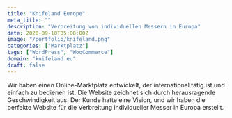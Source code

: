 ```yaml
---
title: "Knifeland Europe"
meta_title: ""
description: "Verbreitung von individuellen Messern in Europa"
date: 2020-09-10T05:00:00Z
image: "/portfolio/knifeland.png"
categories: ["Marktplatz"]
tags: ["WordPress", "WooCommerce"]
domain: "knifeland.eu"
draft: false
---
```


Wir haben einen Online-Marktplatz entwickelt, der international tätig ist und einfach zu bedienen ist. Die Website zeichnet sich durch herausragende Geschwindigkeit aus. Der Kunde hatte eine Vision, und wir haben die perfekte Website für die Verbreitung individueller Messer in Europa erstellt.